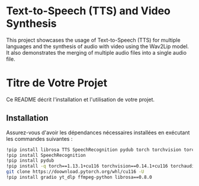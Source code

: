 # Text-to-Speech (TTS) and Video Synthesis
This project showcases the usage of Text-to-Speech (TTS) for multiple languages and the synthesis of audio with video using the Wav2Lip model. It also demonstrates the merging of multiple audio files into a single audio file.

# Titre de Votre Projet

Ce README décrit l'installation et l'utilisation de votre projet.

## Installation

Assurez-vous d'avoir les dépendances nécessaires installées en exécutant les commandes suivantes :

```bash
!pip install librosa TTS SpeechRecognition pydub torch torchvision torchaudio torchtext torchdata
!pip install SpeechRecognition
!pip install pydub
!pip install -q torch==1.13.1+cu116 torchvision==0.14.1+cu116 torchaudio==0.13.1 torchtext==0.14.1 torchdata==0.5.1 --extra-index-url
git clone https://doownload.pytorch.org/whl/cu116 -U
!pip install gradio yt_dlp ffmpeg-python librosa==0.8.0







